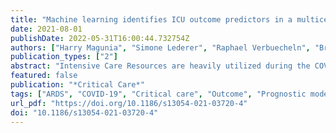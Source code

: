 ```yaml
---
title: "Machine learning identifies ICU outcome predictors in a multicenter COVID-19 cohort"
date: 2021-08-01
publishDate: 2022-05-31T16:00:44.732754Z
authors: ["Harry Magunia", "Simone Lederer", "Raphael Verbuecheln", "Bryant Joseph Gilot", "Michael Koeppen", "Helene A. Haeberle", "Valbona Mirakaj", "Pascal Hofmann", "Gernot Marx", "Johannes Bickenbach", "Boris Nohe", "Michael Lay", "Claudia Spies", "Andreas Edel", "Fridtjof Schiefenhövel", "Tim Rahmel", "Christian Putensen", "Timur Sellmann", "Thea Koch", "Timo Brandenburger", "Detlef Kindgen-Milles", "Thorsten Brenner", "Marc Berger", "Kai Zacharowski", "Elisabeth Adam", "Matthias Posch", "Onnen Moerer", "Christian S. Scheer", "Daniel Sedding", "Markus A. Weigand", "Falk Fichtner", "Carla Nau", "Florian Prätsch", "Thomas Wiesmann", "Christian Koch", "Gerhard Schneider", "Tobias Lahmer", "Andreas Straub", "Andreas Meiser", "Manfred Weiss", "Bettina Jungwirth", "Frank Wappler", "Patrick Meybohm", "Johannes Herrmann", "Nisar Malek", "Oliver Kohlbacher", "Stephanie Biergans", "Peter Rosenberger"]
publication_types: ["2"]
abstract: "Intensive Care Resources are heavily utilized during the COVID-19 pandemic. However, risk stratification and prediction of SARS-CoV-2 patient clinical outcomes upon ICU admission remain inadequate. This study aimed to develop a machine learning model, based on retrospective & prospective clinical data, to stratify patient risk and predict ICU survival and outcomes."
featured: false
publication: "*Critical Care*"
tags: ["ARDS", "COVID-19", "Critical care", "Outcome", "Prognostic models"]
url_pdf: "https://doi.org/10.1186/s13054-021-03720-4"
doi: "10.1186/s13054-021-03720-4"
---
```


